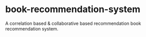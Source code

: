 # book-recommendation-system
A correlation based &amp; collaborative based recommendation book recommendation system.
